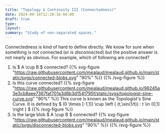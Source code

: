 ```yaml
---
title: "Topology & Continuity III (Connectedness)"
date: 2024-09-16T12:20:16-04:00
draft: true
type:
layout:
summary: "Study of non-separated spaces."
---
```


Connectedness is kind of hard to define directly.
We know for sure when something is _not_ connected (or is _disconnected_) but the positive answer is not nearly as obvious.
For example, which of following are connected?
1. Is $ A \cup B $ connected?
{{% svg-figure "https://raw.githubusercontent.com/mealaud/mealaud.github.io/main/static/svgs/connected-blobs.svg" "90%" %}}
{{%  /svg-figure %}}
2. Is this curve connected?
{{% svg-figure "https://raw.githubusercontent.com/mealaud/mealaud.github.io/98245a3e3cb8aee7367faf701a3d6b3d1541795f/static/svgs/topologist-sine-curve.svg" "90%" %}}
This curve is known as the Topologist's Sine Curve. It is defined by $  (0 \times [-1,1]) \cup \left \{ (t,\sin(1/t)) : t \in (0,1] \right \}   $
{{%  /svg-figure %}}
3. Is the large blob $ A \cup B $ connected?
{{% svg-figure "https://raw.githubusercontent.com/mealaud/mealaud.github.io/main/static/svgs/disconnected-blobs.svg" "90%" %}}
{{%  /svg-figure %}}
